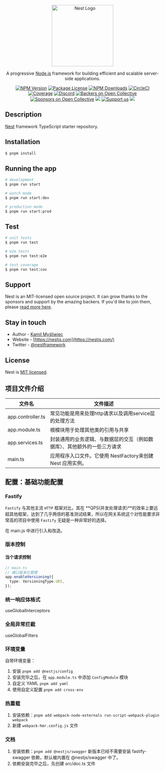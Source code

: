 <p align="center">
  <a href="http://nestjs.com/" target="blank"><img src="https://nestjs.com/img/logo-small.svg" width="200" alt="Nest Logo" /></a>
</p>

[circleci-image]: https://img.shields.io/circleci/build/github/nestjs/nest/master?token=abc123def456
[circleci-url]: https://circleci.com/gh/nestjs/nest

  <p align="center">A progressive <a href="http://nodejs.org" target="_blank">Node.js</a> framework for building efficient and scalable server-side applications.</p>
    <p align="center">
<a href="https://www.npmjs.com/~nestjscore" target="_blank"><img src="https://img.shields.io/npm/v/@nestjs/core.svg" alt="NPM Version" /></a>
<a href="https://www.npmjs.com/~nestjscore" target="_blank"><img src="https://img.shields.io/npm/l/@nestjs/core.svg" alt="Package License" /></a>
<a href="https://www.npmjs.com/~nestjscore" target="_blank"><img src="https://img.shields.io/npm/dm/@nestjs/common.svg" alt="NPM Downloads" /></a>
<a href="https://circleci.com/gh/nestjs/nest" target="_blank"><img src="https://img.shields.io/circleci/build/github/nestjs/nest/master" alt="CircleCI" /></a>
<a href="https://coveralls.io/github/nestjs/nest?branch=master" target="_blank"><img src="https://coveralls.io/repos/github/nestjs/nest/badge.svg?branch=master#9" alt="Coverage" /></a>
<a href="https://discord.gg/G7Qnnhy" target="_blank"><img src="https://img.shields.io/badge/discord-online-brightgreen.svg" alt="Discord"/></a>
<a href="https://opencollective.com/nest#backer" target="_blank"><img src="https://opencollective.com/nest/backers/badge.svg" alt="Backers on Open Collective" /></a>
<a href="https://opencollective.com/nest#sponsor" target="_blank"><img src="https://opencollective.com/nest/sponsors/badge.svg" alt="Sponsors on Open Collective" /></a>
  <a href="https://paypal.me/kamilmysliwiec" target="_blank"><img src="https://img.shields.io/badge/Donate-PayPal-ff3f59.svg"/></a>
    <a href="https://opencollective.com/nest#sponsor"  target="_blank"><img src="https://img.shields.io/badge/Support%20us-Open%20Collective-41B883.svg" alt="Support us"></a>
  <a href="https://twitter.com/nestframework" target="_blank"><img src="https://img.shields.io/twitter/follow/nestframework.svg?style=social&label=Follow"></a>
</p>
  <!--[![Backers on Open Collective](https://opencollective.com/nest/backers/badge.svg)](https://opencollective.com/nest#backer)
  [![Sponsors on Open Collective](https://opencollective.com/nest/sponsors/badge.svg)](https://opencollective.com/nest#sponsor)-->

## Description

[Nest](https://github.com/nestjs/nest) framework TypeScript starter repository.

## Installation

```bash
$ pnpm install
```

## Running the app

```bash
# development
$ pnpm run start

# watch mode
$ pnpm run start:dev

# production mode
$ pnpm run start:prod
```

## Test

```bash
# unit tests
$ pnpm run test

# e2e tests
$ pnpm run test:e2e

# test coverage
$ pnpm run test:cov
```

## Support

Nest is an MIT-licensed open source project. It can grow thanks to the sponsors and support by the amazing backers. If you'd like to join them, please [read more here](https://docs.nestjs.com/support).

## Stay in touch

- Author - [Kamil Myśliwiec](https://kamilmysliwiec.com)
- Website - [https://nestjs.com](https://nestjs.com/)
- Twitter - [@nestframework](https://twitter.com/nestframework)

## License

Nest is [MIT licensed](LICENSE).

## 项目文件介绍

文件名|文件描述
---|---
app.controller.ts|常见功能是用来处理http请求以及调用service层的处理方法
app.module.ts|根模块用于处理其他类的引用与共享
app.services.ts|封装通用的业务逻辑、与数据层的交互（例如数据库）、其他额外的一些三方请求
main.ts|应用程序入口文件。它使用 NestFactory来创建 Nest 应用实例。

## 配置：基础功能配置

### Fastify

`Fastify` 与其他主流 `HTTP` 框架对比，其在 **QPS(并发处理请求)**的效率上要远超其他框架，达到了几乎两倍的基准测试结果，所以在网关系统这个对性能要求非常高的项目中使用 `Fastify` 无疑是一种非常好的选择。

在 main.js 中进行引入和改造。

### 版本控制

#### 当个请求控制

```ts
// main.ts
// 接口版本化管理
app.enableVersioning({
  type: VersioningType.URI,
});
```

### 统一响应体格式

useGlobalInterceptors

### 全局异常拦截

useGlobalFilters

### 环境变量

自带环境变量：

1. 安装 `pnpm add @nestjs/config`
2. 安装完毕之后，在 `app.module.ts` 中添加 `ConfigModule` 模块
3. 自定义 YAML `pnpm add yaml`
4. 使用自定义配置 `pnpm add cross-env`

### 热重载

1. 安装依赖：`pnpm add webpack-node-externals run-script-webpack-plugin webpack`
2. 新建 `webpack-hmr.config.js` 文件

### 文档

1. 安装依赖：`pnpm add @nestjs/swagger` 新版本已经不需要安装 fastify-swagger 依赖，默认被内置在 @nestjs/swagger 中了。
2. 依赖安装完毕之后，先创建 src/doc.ts 文件
